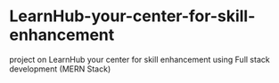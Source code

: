 # LearnHub-your-center-for-skill-enhancement
project on LearnHub your center for skill enhancement using Full stack development (MERN Stack) 
